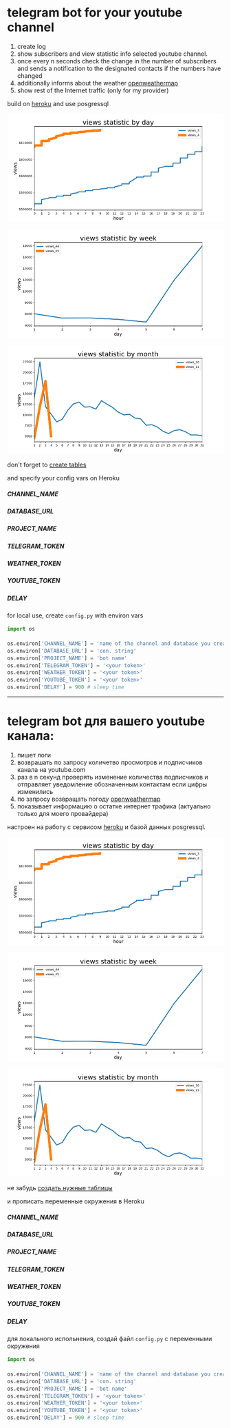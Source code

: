 # telegram bot for your youtube channel
1. create log
2. show subscribers and view statistic info selected youtube channel.
3. once every n seconds check the change in the number of subscribers and sends a notification to the designated contacts if the numbers have changed
4. additionally informs about the weather [openweathermap](https://openweathermap.org/)
5. show rest of the Internet traffic (only for my provider)

build on [heroku](https://www.heroku.com/) and use posgressql

![day stat](samples/day.png)

![week stat](samples/week.png)

![month stat](samples/month.png)

don't forget to [create tables](samples/make_main_tables.sql)

and specify your config vars on Heroku

##### CHANNEL_NAME
##### DATABASE_URL
##### PROJECT_NAME
##### TELEGRAM_TOKEN
##### WEATHER_TOKEN
##### YOUTUBE_TOKEN
##### DELAY

for local use, create `config.py` with environ vars

```python
import os

os.environ['CHANNEL_NAME'] = 'name of the channel and database you create'
os.environ['DATABASE_URL'] = 'con. string'
os.environ['PROJECT_NAME'] = 'bot name'
os.environ['TELEGRAM_TOKEN'] = '<your token>'
os.environ['WEATHER_TOKEN'] = '<your token>'
os.environ['YOUTUBE_TOKEN'] = '<your token>'
os.environ['DELAY'] = 900 # sleep time
```

***

# telegram bot для вашего youtube канала: 
1. пишет логи
2. возврашать по запросу количетво просмотров и подписчиков канала на youtube.com
3. раз в n секунд проверять изменение количества подписчиков и отправляет уведомление обозначенным контактам если цифры изменились
4. по запросу возвращать погоду [openweathermap](https://openweathermap.org/)
5. показывает информацию о остатке интернет трафика (актуально только для моего провайдера)

настроен на работу с сервисом [heroku](https://www.heroku.com/)  и базой данных posgressql.

![day stat](samples/day.png)

![week stat](samples/week.png)

![month stat](samples/month.png)

не забудь [создать нужные таблицы](samples/make_main_tables.sql)


и прописать переменные окружения в Heroku

##### CHANNEL_NAME
##### DATABASE_URL
##### PROJECT_NAME
##### TELEGRAM_TOKEN
##### WEATHER_TOKEN
##### YOUTUBE_TOKEN
##### DELAY


для локального испольнения, создай файл `config.py` с переменными окружения

```python
import os

os.environ['CHANNEL_NAME'] = 'name of the channel and database you create'
os.environ['DATABASE_URL'] = 'con. string'
os.environ['PROJECT_NAME'] = 'bot name'
os.environ['TELEGRAM_TOKEN'] = '<your token>'
os.environ['WEATHER_TOKEN'] = '<your token>'
os.environ['YOUTUBE_TOKEN'] = '<your token>'
os.environ['DELAY'] = 900 # sleep time
```